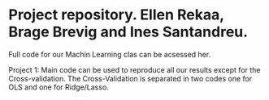 # Project repository. Ellen Rekaa, Brage Brevig and Ines Santandreu.

Full code for our Machin Learning clas can be acsessed her.

Project 1: 
Main code can be used to reproduce all our results except for the Cross-validation. 
The Cross-Validation is separated in two codes one for OLS and one for Ridge/Lasso. 
